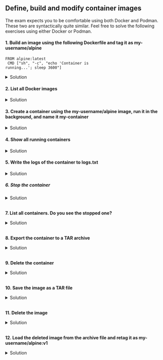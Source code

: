 ## Define, build and modify container images

The exam expects you to be comfortable using both Docker and Podman. These two are syntactically quite similar. Feel free to solve the following exercises using either Docker or Podman. <br>

#### 1. Build an image using the following Dockerfile and tag it as my-username/alpine

<code>FROM alpine:latest <br>
CMD ["sh", "-c", "echo 'Container is running...'; sleep 3600"]</code>

<details><summary>Solution</summary>
<p>

Create a Dockerfile that contains the code above, then run the following command:

```bash
docker build -t my-username/alpine .
```

</p>
</details>

#### 2. List all Docker images

<details><summary>Solution</summary>
<p>

```bash
docker image list
```

</p>
</details>


#### 3. Create a container using the my-username/alpine image, run it in the background, and name it my-container

<details><summary>Solution</summary>
<p>

```bash
docker run -d --name=my-container my-username/alpine:latest
```

</p>
</details>

#### 4. Show all running containers

<details><summary>Solution</summary>
<p>

```bash
docker ps
```

</p>
</details>

#### 5. Write the logs of the container to logs.txt

<details><summary>Solution</summary>
<p>

```bash
docker logs my-container > logs.txt
```

</p>
</details>

##### 6. Stop the container

<details><summary>Solution</summary>
<p>

```bash
docker stop my-container
```

</p>
</details>
<br>

**7. List all containers. Do you see the stopped one?**

<details><summary>Solution</summary>
<p>

```bash
docker ps -a
```

</p>
</details>
<br>

**8. Export the container to a TAR archive**

<details><summary>Solution</summary>
<p>

```bash
docker export my-container > my-container.tar
```

</p>
</details>
<br>

**9. Delete the container**

<details><summary>Solution</summary>
<p>

```bash
docker rm my-container
```

</p>
</details>
<br>

**10. Save the image as a TAR file**

<details><summary>Solution</summary>
<p>

```bash
docker save my-username/alpine:latest > my-image.tar
```

</p>
</details>
<br>

**11. Delete the image**

<details><summary>Solution</summary>
<p>

```bash
docker image rm my-username/alpine:latest
```

</p>
</details>
<br>

**12. Load the deleted image from the archive file and retag it as my-username/alpine:v1**

<details><summary>Solution</summary>
<p>

```bash
docker load < my-image.tar
docker tag my-username/alpine:latest my-username/alpine:v1
docker image list
```

</p>
</details>
<br>